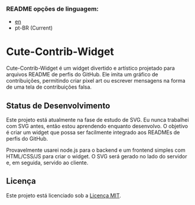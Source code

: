 ### README opções de linguagem:

* [en](../README.md)
* pt-BR (Current)

# Cute-Contrib-Widget

Cute-Contrib-Widget é um widget divertido e artístico projetado para arquivos README de perfis do GitHub. Ele imita um gráfico de contribuições, permitindo criar pixel art ou escrever mensagens na forma de uma tela de contribuições falsa.

## Status de Desenvolvimento

Este projeto está atualmente na fase de estudo de SVG. Eu nunca trabalhei com SVG antes, então estou aprendendo enquanto desenvolvo. O objetivo é criar um widget que possa ser facilmente integrado aos READMEs de perfis do GitHub.

Provavelmente usarei node.js para o backend e um frontend simples com HTML/CSS/JS para criar o widget. O SVG será gerado no lado do servidor e, em seguida, servido ao cliente.

## Licença

Este projeto está licenciado sob a [Licença MIT](../LICENSE.md).
